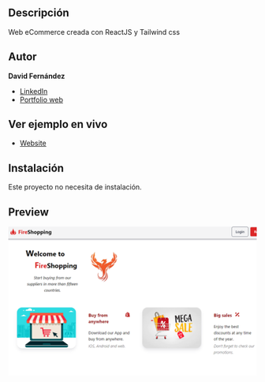 ## Descripción

Web eCommerce creada con ReactJS y Tailwind css

## Autor

**David Fernández**

* [LinkedIn](www.linkedin.com/in/david-fernandez-comesaña)
* [Portfolio web](https://personal-virtualfolio.netlify.app/)

## Ver ejemplo en vivo

- [Website](https://fir-shopping-8e43d.web.app/)

## Instalación

Este proyecto no necesita de instalación.

## Preview

![Image text](https://github.com/davidFCDev/app-react-firebase/blob/main/src/assets/imagen-proyecto-3.png)
